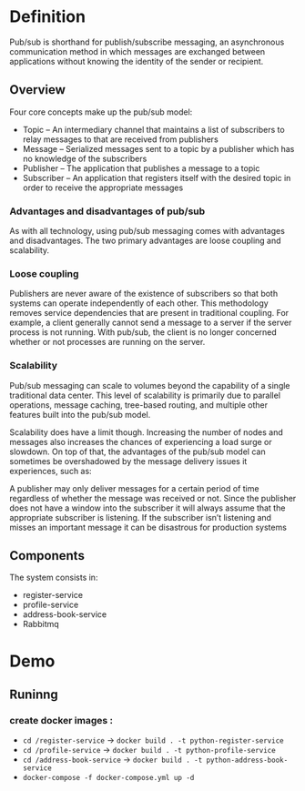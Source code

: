 # Definition

Pub/sub is shorthand for publish/subscribe messaging, an asynchronous communication method in which messages are exchanged between applications without knowing the identity of the sender or recipient.

## Overview
Four core concepts make up the pub/sub model:

- Topic – An intermediary channel that maintains a list of subscribers to relay messages to that are received from publishers
- Message – Serialized messages sent to a topic by a publisher which has no knowledge of the subscribers
- Publisher – The application that publishes a message to a topic
- Subscriber – An application that registers itself with the desired topic in order to receive the appropriate messages

### Advantages and disadvantages of pub/sub
As with all technology, using pub/sub messaging comes with advantages and disadvantages. The two primary advantages are loose coupling and scalability.

### Loose coupling
Publishers are never aware of the existence of subscribers so that both systems can operate independently of each other. This methodology removes service dependencies that are present in traditional coupling. For example, a client generally cannot send a message to a server if the server process is not running. With pub/sub, the client is no longer concerned whether or not processes are running on the server.

### Scalability
Pub/sub messaging can scale to volumes beyond the capability of a single traditional data center. This level of scalability is primarily due to parallel operations, message caching, tree-based routing, and multiple other features built into the pub/sub model.

Scalability does have a limit though. Increasing the number of nodes and messages also increases the chances of experiencing a load surge or slowdown. On top of that, the advantages of the pub/sub model can sometimes be overshadowed by the message delivery issues it experiences, such as:

A publisher may only deliver messages for a certain period of time regardless of whether the message was received or not.
Since the publisher does not have a window into the subscriber it will always assume that the appropriate subscriber is listening. If the subscriber isn’t listening and misses an important message it can be disastrous for production systems


## Components
The system consists in:
- register-service
- profile-service
- address-book-service
- Rabbitmq

# Demo

## Runinng

### create docker images : 
- `cd /register-service` -> `docker build . -t python-register-service`
- `cd /profile-service` -> `docker build . -t python-profile-service`
- `cd /address-book-service` -> `docker build . -t python-address-book-service`
- `docker-compose -f docker-compose.yml up -d`
